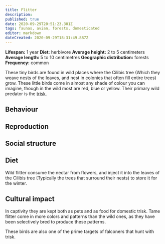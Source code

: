 ```yaml
---
title: Flitter
description: 
published: true
date: 2020-09-29T20:51:23.301Z
tags: faunas, avian, forests, domesticated
editor: markdown
dateCreated: 2020-09-29T18:31:49.887Z
---
```


<!-- infobox starts -->
**Lifespan:** 1 year
**Diet:** herbivore
**Average height:** 2 to 5 centimeters
**Average length:** 5 to 10 centimetres
**Geographic distribution:** forests
**Frequency:** common
<!-- infobox ends -->

These tiny birds are found in wild places where the Cilibis tree (Which they weave nests of the leaves, and nest in colonies that often fill entire trees) grow. These little birds come in almost any shade of colour you can imagine, though in the wild most are red, blue or yellow. Their primary wild predator is the [trisk](/faunas/trisk).

## Behaviour

## Reproduction

## Social structure

## Diet

Wild flitter consume the nectar from flowers, and inject it into the leaves of the Cilibis tree (Typically the trees that surround their nests) to store it for the winter.

## Cultural impact

In captivity they are kept both as pets and as food for domestic trisk. Tame flitter come in more colors and patterns than the wild ones, as they have been selectively bred to produce these patterns.

These birds are also one of the prime targets of falconers that hunt with trisk. 